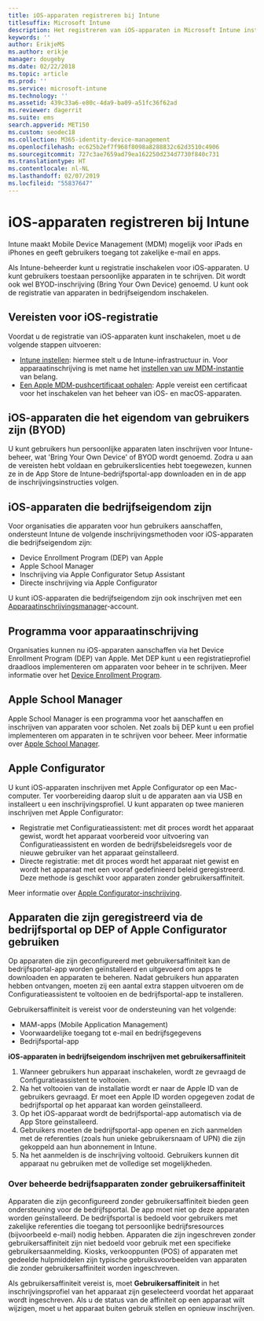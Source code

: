 ```yaml
---
title: iOS-apparaten registreren bij Intune
titlesuffix: Microsoft Intune
description: Het registreren van iOS-apparaten in Microsoft Intune instellen.
keywords: ''
author: ErikjeMS
ms.author: erikje
manager: dougeby
ms.date: 02/22/2018
ms.topic: article
ms.prod: ''
ms.service: microsoft-intune
ms.technology: ''
ms.assetid: 439c33a6-e80c-4da9-ba09-a51fc36f62ad
ms.reviewer: dagerrit
ms.suite: ems
search.appverid: MET150
ms.custom: seodec18
ms.collection: M365-identity-device-management
ms.openlocfilehash: ec625b2ef7f968f8098a8288832c62d3510c4906
ms.sourcegitcommit: 727c3ae7659ad79ea162250d234d7730f840c731
ms.translationtype: HT
ms.contentlocale: nl-NL
ms.lasthandoff: 02/07/2019
ms.locfileid: "55837647"
---
```

# <a name="enroll-ios-devices-in-intune"></a>iOS-apparaten registreren bij Intune

Intune maakt Mobile Device Management (MDM) mogelijk voor iPads en iPhones en geeft gebruikers toegang tot zakelijke e-mail en apps.

Als Intune-beheerder kunt u registratie inschakelen voor iOS-apparaten. U kunt gebruikers toestaan persoonlijke apparaten in te schrijven. Dit wordt ook wel BYOD-inschrijving (Bring Your Own Device) genoemd. U kunt ook de registratie van apparaten in bedrijfseigendom inschakelen.

## <a name="prerequisites-for-ios-enrollment"></a>Vereisten voor iOS-registratie
Voordat u de registratie van iOS-apparaten kunt inschakelen, moet u de volgende stappen uitvoeren:
- [Intune instellen](setup-steps.md): hiermee stelt u de Intune-infrastructuur in. Voor apparaatinschrijving is met name het [instellen van uw MDM-instantie](mdm-authority-set.md) van belang.
- [Een Apple MDM-pushcertificaat ophalen](apple-mdm-push-certificate-get.md): Apple vereist een certificaat voor het inschakelen van het beheer van iOS- en macOS-apparaten.

## <a name="user-owned-ios-devices-byod"></a>iOS-apparaten die het eigendom van gebruikers zijn (BYOD)

U kunt gebruikers hun persoonlijke apparaten laten inschrijven voor Intune-beheer, wat 'Bring Your Own Device' of BYOD wordt genoemd. Zodra u aan de vereisten hebt voldaan en gebruikerslicenties hebt toegewezen, kunnen ze in de App Store de Intune-bedrijfsportal-app downloaden en in de app de inschrijvingsinstructies volgen.

## <a name="company-owned-ios-devices"></a>iOS-apparaten die bedrijfseigendom zijn
Voor organisaties die apparaten voor hun gebruikers aanschaffen, ondersteunt Intune de volgende inschrijvingsmethoden voor iOS-apparaten die bedrijfseigendom zijn:

- Device Enrollment Program (DEP) van Apple
- Apple School Manager
- Inschrijving via Apple Configurator Setup Assistant
- Directe inschrijving via Apple Configurator

U kunt iOS-apparaten die bedrijfseigendom zijn ook inschrijven met een [Apparaatinschrijvingsmanager](device-enrollment-manager-enroll.md)-account.

## <a name="device-enrollment-program"></a>Programma voor apparaatinschrijving
Organisaties kunnen nu iOS-apparaten aanschaffen via het Device Enrollment Program (DEP) van Apple. Met DEP kunt u een registratieprofiel draadloos implementeren om apparaten voor beheer in te schrijven. Meer informatie over het [Device Enrollment Program](device-enrollment-program-enroll-ios.md).

## <a name="apple-school-manager"></a>Apple School Manager
Apple School Manager is een programma voor het aanschaffen en inschrijven van apparaten voor scholen. Net zoals bij DEP kunt u een profiel implementeren om apparaten in te schrijven voor beheer. Meer informatie over [Apple School Manager](apple-school-manager-set-up-ios.md).

## <a name="apple-configurator"></a>Apple Configurator
U kunt iOS-apparaten inschrijven met Apple Configurator op een Mac-computer. Ter voorbereiding daarop sluit u de apparaten aan via USB en installeert u een inschrijvingsprofiel. U kunt apparaten op twee manieren inschrijven met Apple Configurator:
- Registratie met Configuratieassistent: met dit proces wordt het apparaat gewist, wordt het apparaat voorbereid voor uitvoering van Configuratieassistent en worden de bedrijfsbeleidsregels voor de nieuwe gebruiker van het apparaat geïnstalleerd.
- Directe registratie: met dit proces wordt het apparaat niet gewist en wordt het apparaat met een vooraf gedefinieerd beleid geregistreerd. Deze methode is geschikt voor apparaten zonder gebruikersaffiniteit.

Meer informatie over [Apple Configurator-inschrijving](apple-configurator-setup-assistant-enroll-ios.md).

## <a name="use-the-company-portal-on-dep-enrolled-or-apple-configurator-enrolled-devices"></a>Apparaten die zijn geregistreerd via de bedrijfsportal op DEP of Apple Configurator gebruiken

Op apparaten die zijn geconfigureerd met gebruikersaffiniteit kan de bedrijfsportal-app worden geïnstalleerd en uitgevoerd om apps te downloaden en apparaten te beheren. Nadat gebruikers hun apparaten hebben ontvangen, moeten zij een aantal extra stappen uitvoeren om de Configuratieassistent te voltooien en de bedrijfsportal-app te installeren.

Gebruikersaffiniteit is vereist voor de ondersteuning van het volgende:
  - MAM-apps (Mobile Application Management)
  - Voorwaardelijke toegang tot e-mail en bedrijfsgegevens
  - Bedrijfsportal-app

**iOS-apparaten in bedrijfseigendom inschrijven met gebruikersaffiniteit**
1. Wanneer gebruikers hun apparaat inschakelen, wordt ze gevraagd de Configuratieassistent te voltooien. 
2. Na het voltooien van de installatie wordt er naar de Apple ID van de gebruikers gevraagd. Er moet een Apple ID worden opgegeven zodat de bedrijfsportal op het apparaat kan worden geïnstalleerd. 
3. Op het iOS-apparaat wordt de bedrijfsportal-app automatisch via de App Store geïnstalleerd.
4. Gebruikers moeten de bedrijfsportal-app openen en zich aanmelden met de referenties (zoals hun unieke gebruikersnaam of UPN) die zijn gekoppeld aan hun abonnement in Intune. 
5. Na het aanmelden is de inschrijving voltooid. Gebruikers kunnen dit apparaat nu gebruiken met de volledige set mogelijkheden.

### <a name="about-corporate-owned-managed-devices-with-no-user-affinity"></a>Over beheerde bedrijfsapparaten zonder gebruikersaffiniteit

Apparaten die zijn geconfigureerd zonder gebruikersaffiniteit bieden geen ondersteuning voor de bedrijfsportal. De app moet niet op deze apparaten worden geïnstalleerd. De bedrijfsportal is bedoeld voor gebruikers met zakelijke referenties die toegang tot persoonlijke bedrijfsresources (bijvoorbeeld e-mail) nodig hebben. Apparaten die zijn ingeschreven zonder gebruikersaffiniteit zijn niet bedoeld voor gebruik met een specifieke gebruikersaanmelding. Kiosks, verkooppunten (POS) of apparaten met gedeelde hulpmiddelen zijn typische gebruiksvoorbeelden van apparaten die zonder gebruikersaffiniteit worden ingeschreven.

Als gebruikersaffiniteit vereist is, moet **Gebruikersaffiniteit** in het inschrijvingsprofiel van het apparaat zijn geselecteerd voordat het apparaat wordt ingeschreven. Als u de status van de affiniteit op een apparaat wilt wijzigen, moet u het apparaat buiten gebruik stellen en opnieuw inschrijven.

